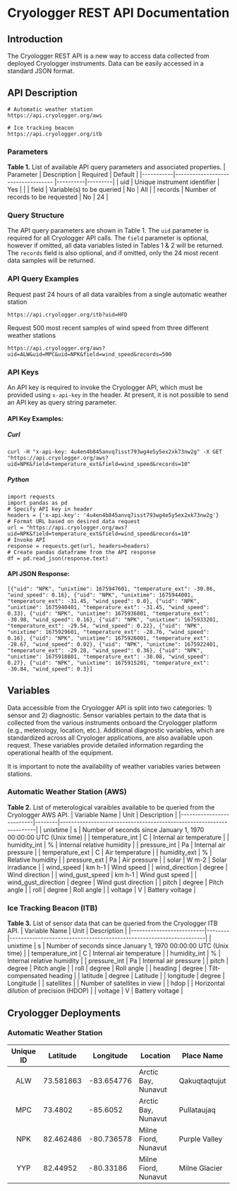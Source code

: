 # Cryologger REST API Documentation

## Introduction
The Cryologger REST API is a new way to access data collected from deployed Cryologger instruments. Data can be easily accessed in a standard JSON format. 

## API Description

```
# Automatic weather station
https://api.cryologger.org/aws

# Ice tracking beacon
https://api.cryologger.org/itb
```

### Parameters

**Table 1.**  List of available API query parameters and associated properties. 
| Parameter | Description                        | Required | Default |
|-----------|----------------------------------- |----------|---------|
| uid       | Unique instrument identifier       | Yes      |         |
| field     | Variable(s) to be queried          | No       | All     |
| records   | Number of records to be requested  | No       | 24      |

### Query Structure

The API query parameters are shown in Table 1. The `uid` parameter is required for all Cryologger API calls. The `field` parameter is optional, however if omitted, all data variables listed in Tables 1 & 2 will be returned. The `records` field is also optional, and if omitted, only the 24 most recent data samples will be returned.

### API Query Examples

Request past 24 hours of all data varaibles from a single automatic weather station
```
https://api.cryologger.org/itb?uid=HFD
```
Request 500 most recent samples of wind speed from three different weather stations
```
https://api.cryologger.org/aws?uid=ALW&uid=MPC&uid=NPK&field=wind_speed&records=500
```

### API Keys
An API key is required to invoke the Cryologger API, which must be provided using `x-api-key` in the header. At present, it is not possible to send an API key as query string parameter.

#### API Key Examples:

##### Curl
```
curl -H "x-api-key: 4u4en4b845anvq7isst793wg4e5y5ex2xk73nw2g" -X GET "https://api.cryologger.org/aws?uid=NPK&field=temperature_ext&field=wind_speed&records=10"
```

##### Python
```
import requests
import pandas as pd
# Specify API key in header
headers = {'x-api-key': '4u4en4b845anvq7isst793wg4e5y5ex2xk73nw2g'}
# Format URL based on desired data request
url = "https://api.cryologger.org/aws?uid=NPK&field=temperature_ext&field=wind_speed&records=10"
# Invoke API
response = requests.get(url, headers=headers)
# Create pandas dataframe from the API response
df = pd.read_json(response.text)
```

#### API JSON Response:

```
[{"uid": "NPK", "unixtime": 1675947601, "temperature_ext": -30.86, "wind_speed": 0.16}, {"uid": "NPK", "unixtime": 1675944001, "temperature_ext": -31.45, "wind_speed": 0.0}, {"uid": "NPK", "unixtime": 1675940401, "temperature_ext": -31.45, "wind_speed": 0.33}, {"uid": "NPK", "unixtime": 1675936801, "temperature_ext": -30.98, "wind_speed": 0.16}, {"uid": "NPK", "unixtime": 1675933201, "temperature_ext": -29.54, "wind_speed": 0.22}, {"uid": "NPK", "unixtime": 1675929601, "temperature_ext": -28.76, "wind_speed": 0.16}, {"uid": "NPK", "unixtime": 1675926001, "temperature_ext": -28.67, "wind_speed": 0.02}, {"uid": "NPK", "unixtime": 1675922401, "temperature_ext": -29.28, "wind_speed": 0.36}, {"uid": "NPK", "unixtime": 1675918801, "temperature_ext": -30.08, "wind_speed": 0.27}, {"uid": "NPK", "unixtime": 1675915201, "temperature_ext": -30.84, "wind_speed": 0.3}]
```

## Variables

Data accessible from the Cryologger API is split into two categories: 1) sensor and 2) diagnostic. Sensor variables pertain to the data that is collected from the various instruments onboard the Cryologger platform (e.g., meterology, location, etc.). Additional diagnostic variables, which are standardized across all Cryologer applications, are also available upon request. These variables provide detailed information regarding the operational health of the equipment.

It is important to note the availability of weather variables varies between stations.

### Automatic Weather Station (AWS)

**Table 2.**  List of meterological varaibles available to be queried from the Cryologger AWS API. 
| Variable Name            | Unit   | Description                                                         | 
|--------------------------|--------|---------------------------------------------------------------------|
| unixtime                 | s      | Number of seconds since January 1, 1970 00:00:00 UTC (Unix time)    |
| temperature_int          | C      | Internal air temperature                                            |
| humidity_int             | %      | Internal relative humidity                                          |
| pressure_int             | Pa     | Internal air pressure                                               |
| temperature_ext          | C      | Air temperature                                                     |
| humidity_ext             | %      | Relative humidity                                                   |
| pressure_ext             | Pa     | Air pressure                                                        |
| solar                    | W m-2  | Solar irradiance                                                    |
| wind_speed               | km h-1 | Wind speed                                                          |
| wind_direction           | degree | Wind direction                                                      |
| wind_gust_speed          | km h-1 | Wind gust speed                                                     |
| wind_gust_direction      | degree | Wind gust direction                                                 |
| pitch                    | degree | Pitch angle                                                         |
| roll                     | degree | Roll angle                                                          |
| voltage                  | V      | Battery voltage                                                     |

### Ice Tracking Beacon (ITB)

**Table 3.**  List of sensor data that can be queried from the Cryologger ITB API. 
| Variable Name            | Unit   | Description                                                         | 
|--------------------------|--------|---------------------------------------------------------------------|
| unixtime                 | s      | Number of seconds since January 1, 1970 00:00:00 UTC (Unix time)    |
| temperature_int          | C      | Internal air temperature                                            |
| humidity_int             | %      | Internal relative humidity                                          |
| pressure_int             | Pa     | Internal air pressure                                               |
| pitch                    | degree | Pitch angle                                                         |
| roll                     | degree | Roll angle                                                          |
| heading                  | degree | Tilt-compensated heading                                            |
| latitude                 | degree | Latitude                                                            |
| longitude                | degree | Longitude                                                           |
| satellites               |        | Number of satellites in view                                        |
| hdop                     |        | Horizontal dilution of precision (HDOP)                             |
| voltage                  | V      | Battery voltage                                                     |


## Cryologger Deployments

### Automatic Weather Station
| Unique ID | Latitude   | Longitude  | Location             | Place Name       |
|:---------:|------------|------------|----------------------|------------------|
| ALW	    | 73.581863  | -83.654776 | Arctic Bay, Nunavut  | Qakuqtaqtujut    |
| MPC	    | 73.4802	 | -85.6052   | Arctic Bay, Nunavut  | Pullataujaq      |
| NPK	    | 82.462486  | -80.736578 | Milne Fiord, Nunavut | Purple Valley    |
| YYP	    | 82.44952   | -80.33186  | Milne Fiord, Nunavut | Milne Glacier    |
